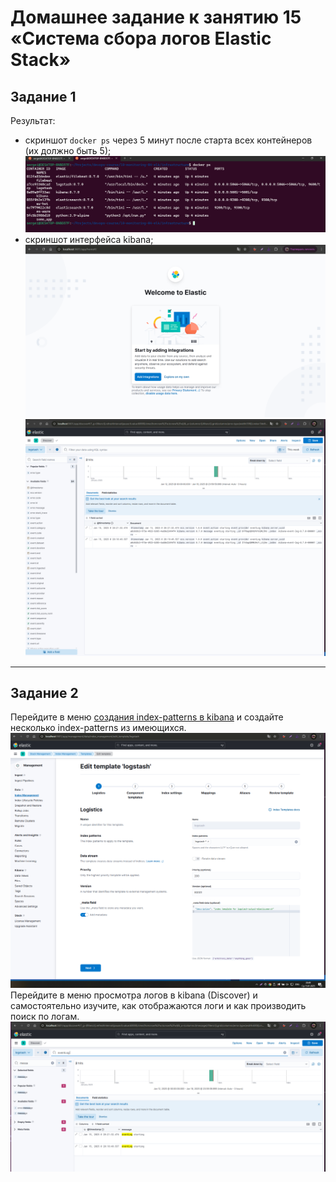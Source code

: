 # Домашнее задание к занятию 15 «Система сбора логов Elastic Stack»

## Задание 1

Результат:

- скриншот `docker ps` через 5 минут после старта всех контейнеров (их должно быть 5);
![alt text](image.png)
- скриншот интерфейса kibana;
![alt text](image-1.png)
![alt text](image-2.png)
---

## Задание 2

Перейдите в меню [создания index-patterns  в kibana](http://localhost:5601/app/management/kibana/indexPatterns/create) и создайте несколько index-patterns из имеющихся.
![alt text](image-3.png)
Перейдите в меню просмотра логов в kibana (Discover) и самостоятельно изучите, как отображаются логи и как производить поиск по логам.
![alt text](image-4.png)

 